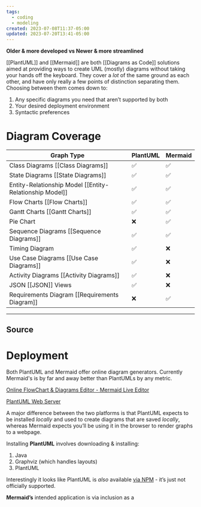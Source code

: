 ```yaml
---
tags:
  - coding
  - modeling
created: 2023-07-08T11:37-05:00
updated: 2023-07-20T13:41-05:00
---
```

**Older & more developed vs Newer & more streamlined**

[[PlantUML]] and [[Mermaid]] are both [[Diagrams as Code]]  solutions aimed at providing ways to create UML (mostly) diagrams without taking your hands off the keyboard. They cover a *lot* of the same ground as each other, and have only really a few points of distinction separating them. Choosing between them comes down to:

1. Any specific diagrams you need that aren’t supported by both
2. Your desired deployment environment
3. Syntactic preferences 

# Diagram Coverage

| Graph Type | PlantUML | Mermaid |
| --- | --- | --- |
| Class Diagrams [[Class Diagrams]]  | ✅ | ✅ |
| State Diagrams [[State Diagrams]]  | ✅ | ✅ |
| Entity-Relationship Model [[Entity-Relationship Model]]  | ✅ | ✅ |
| Flow Charts [[Flow Charts]]  | ✅ | ✅ |
| Gantt Charts [[Gantt Charts]]  | ✅ | ✅ |
| Pie Chart | ❌ | ✅ |
| Sequence Diagrams [[Sequence Diagrams]]  | ✅ | ✅ |
| Timing Diagram | ✅ | ❌ |
| Use Case Diagrams [[Use Case Diagrams]]  | ✅ | ❌ |
| Activity Diagrams [[Activity Diagrams]]  | ✅ | ❌ |
| JSON [[JSON]] Views | ✅ | ❌ |
| Requirements Diagram [[Requirements Diagram]]  | ❌ | ✅ |

---

## Source


# Deployment

Both PlantUML and Mermaid offer online diagram generators. Currently Mermaid's  is by far and away better than PlantUMLs by any metric.

[Online FlowChart & Diagrams Editor - Mermaid Live Editor](https://mermaid.live/)

[PlantUML Web Server](https://www.plantuml.com/plantuml/uml)

A major difference between the two platforms is that PlantUML expects to be installed *locally* and used to create diagrams that are saved *locally*, whereas Mermaid expects you’ll be using it in the browser to render graphs to a webpage. 

Installing **PlantUML** involves downloading & installing:

1. Java
2. Graphviz (which handles layouts) 
3. PlantUML

Interestingly it looks like PlantUML is *also* available [via NPM](https://www.npmjs.com/package/plantuml) - it’s just not officially supported.

**Mermaid’s** intended application is via inclusion as a <script> tag using a CDN, or through local install using NPM... both of which are much easier. You could simply copy/paste the below into a text file on your computer, save it with a ‘.html’ suffix, then open it in your browser to see your diagram.

```html
<html>
        <script src="https://cdn.jsdelivr.net/npm/mermaid/dist/mermaid.min.js"></script>
        <body>
            Here is a mermaid diagram:
            <div class="mermaid">
                graph TD 
                A[Client] --> B[Load Balancer] 
                B --> C[Server01] 
                B --> D[Server02]
            </div>
            <script>
                mermaid.initialize({ startOnLoad: true });
            </script>
    </body>
</html>
```

Both Mermaid and PlantUML enjoy some level of native application support. You can utilize them to create diagrams with minimal configuration (and sometimes *no configuration*) in the following environments.

### Mermaid Application Support

Productivity Apps:

Notion

Confluence*

Code Versioning Tools:

GitLab

GitHub - pledged support soon

Code Editors:

VS Code*

Atom*

Sublime*

VIM*

Generated Documentation:

Sphinx*

Typedoc*

### PlantUML Application Support

Productivity Apps:

Confluence*

Word*

Code Versioning Tools:

GitBucket*

GitLab

Code Editors:

VS Code*

Atom*

Eclipse*

IntelliJ IDEA*

Generated Documentation:

Swagger API*

Typedoc*

Asterisked items (*) require plugins and/or configuration. Also both lists are partial. See [Mermaid’s list](https://mermaid-js.github.io/mermaid/#/./integrations) and [PlantUMLs list](https://plantuml.com/running).

# Syntax Comparison

They aren’t grossly different, but on the whole PlantUML is more *descriptive*, whereas Mermaid is more graphically *representative*. Here are a couple of bite-sized examples of the input syntax and output graphics for your consideration. These were created using the online tools found on each of their respective home pages ([Mermaid.live](https://mermaid.live/) and [http://www.plantuml.com/plantuml/uml](http://www.plantuml.com/plantuml/uml)).

## Class Diagrams

### PlantUML

### Mermaid

### Related Notes
- [[Mermaid]] 
- [[PlantUML]] 
- [[UML]]